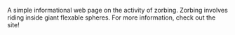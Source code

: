 A simple informational web page on the activity of zorbing.  Zorbing involves riding inside giant flexable spheres.  For more information, check out the site!

